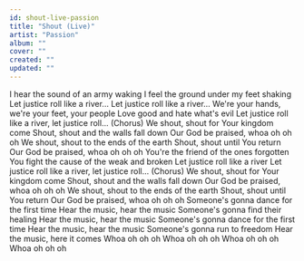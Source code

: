 ```yaml
---
id: shout-live-passion
title: "Shout (Live)"
artist: "Passion"
album: ""
cover: ""
created: ""
updated: ""
---
```


I hear the sound of an army waking
I feel the ground under my feet shaking
Let justice roll like a river...
Let justice roll like a river...
We're your hands, we're your feet, your people
Love good and hate what's evil
Let justice roll like a river, let justice roll...
(Chorus)
We shout, shout for Your kingdom come
Shout, shout and the walls fall down
Our God be praised, whoa oh oh oh
We shout, shout to the ends of the earth
Shout, shout until You return
Our God be praised, whoa oh oh oh
You're the friend of the ones forgotten
You fight the cause of the weak and broken
Let justice roll like a river
Let justice roll like a river, let justice roll...
(Chorus)
We shout, shout for Your kingdom come
Shout, shout and the walls fall down
Our God be praised, whoa oh oh oh
We shout, shout to the ends of the earth
Shout, shout until You return
Our God be praised, whoa oh oh oh
Someone's gonna dance for the first time
Hear the music, hear the music
Someone's gonna find their healing
Hear the music, hear the music
Someone's gonna dance for the first time
Hear the music, hear the music
Someone's gonna run to freedom
Hear the music, here it comes
Whoa oh oh oh
Whoa oh oh oh
Whoa oh oh oh
Whoa oh oh oh